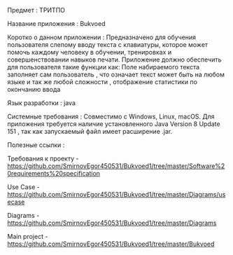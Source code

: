 Предмет : ТРИТПО 

Название приложения : Bukvoed

Коротко о данном приложении : Предназначено для обучения пользователя слепому вводу текста с клавиатуры, которое может помочь каждому человеку в обучении, тренировках и совершенствовании навыков печати. Приложение должно обеспечить для пользователя такие функции как: Поле набираемого 
текста заполняет сам пользователь , что означает текст может быть на любом языке и так же любой сложности , отображение статистики по окончанию ввода 

Язык разработки : java

Системные требования : Совместимо с Windows, Linux, macOS. Для приложения требуется наличие установленного Java Version 8 Update 151 , так как запускаемый файл имеет расширение .jar.

Полезные ссылки :

Требования к проекту - https://github.com/SmirnovEgor450531/Bukvoed1/tree/master/Software%20requirements%20specification

Use Case - https://github.com/SmirnovEgor450531/Bukvoed1/tree/master/Diagrams/usecase

Diagrams - https://github.com/SmirnovEgor450531/Bukvoed1/tree/master/Diagrams

Main project - https://github.com/SmirnovEgor450531/Bukvoed1/tree/master/Bukvoed
